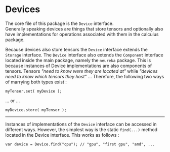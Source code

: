 
# Devices #

The core file of this package is the `Device` interface. <br>
Generally speaking devices are things that store tensors and
optionally also have implementations for operations associated with
them in the calculus package. <br>

Because devices also store tensors the `Device` interface extends the `Storage`
interface. 
The `Device` interface also extends the `Component` interface located inside the main package,
namely the `neureka` package.
This is because instances of Device implementations are also components of tensors.
Tensors *"need to know were they are located at"* while *"devices need to know which tensors they host"* ...
Therefore, the following two ways of marrying both types exist : <br>

```
myTensor.set( myDevice );
```
... or ...
```
myDevice.store( myTensor );
```

---

Instances of implementations of the `Device` interface can be accessed in different ways.
However, the simplest way is the static `find(...)` method  located in the Device interface.
This works as follows : <br>

```
var device = Device.find("cpu"); // "gpu", "first gpu", "amd", ...
```

